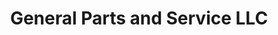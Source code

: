 ---
title: "General Parts and Service LLC"
url: /phoenix/general-parts-and-service-llc/
shop: shop
---